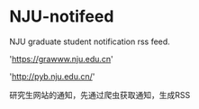 # NJU-notifeed
NJU graduate student notification rss feed.

'https://grawww.nju.edu.cn'

'http://pyb.nju.edu.cn/'

研究生网站的通知，先通过爬虫获取通知，生成RSS
